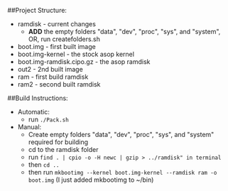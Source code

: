 ##Project Structure:
* ramdisk - current changes
    *	**ADD** the empty folders "data", "dev", "proc", "sys", and "system", OR, run createfolders.sh
* boot.img - first built image
* boot.img-kernel - the stock asop kernel
* boot.img-ramdisk.cipo.gz - the asop ramdisk
* out2 - 2nd built image
* ram - first build ramdisk
* ram2 - second built ramdisk

##Build Instructions:
*  Automatic:
    *   run `./Pack.sh`
*  Manual:
    *  	Create empty folders "data", "dev", "proc", "sys", and "system" required for building
    *  	cd to the ramdisk folder
    *  	run `find . | cpio -o -H newc | gzip > ../ramdisk" in terminal`
    *  	then `cd ..`
    *  	then run `mkbootimg --kernel boot.img-kernel --ramdisk ram -o boot.img`  (I just added mkbootimg to ~/bin)

